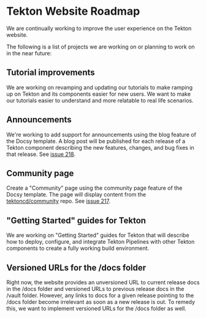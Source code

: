 # Tekton Website Roadmap

We are continually working to improve the user experience on the Tekton website.

The following is a list of projects we are working on or planning to work on in the near future:

## Tutorial improvements

We are working on revamping and updating our tutorials to make ramping up on Tekton and its components easier for new users. We want to make our tutorials easier to understand and more relatable to real life scenarios.

## Announcements

We're working to add support for announcements using the blog feature of the Docsy template. A blog post will be published for each release of a Tekton component describing the new features, changes, and bug fixes in that release. See [issue 218](https://github.com/tektoncd/website/issues/218).

## Community page

Create a "Community" page using the community page feature of the Docsy template. The page will display content from the [tektoncd/community](https://github.com/tektoncd/community) repo. See [issue 217](https://github.com/tektoncd/website/issues/217).

## "Getting Started" guides for Tekton

We are working on "Getting Started" guides for Tekton that will describe how to deploy, configure, and integrate Tekton Pipelines with other Tekton components to create a fully working build environment.

## Versioned URLs for the /docs folder

Right now, the website provides an unversioned URL to current release docs in the /docs folder and versioned URLs to previous release docs in the /vault folder. However, any links to docs for a given release pointing to the /docs folder become irrelevant as soon as a new release is out. To remedy this, we want to implement versioned URLs for the /docs folder as well.
